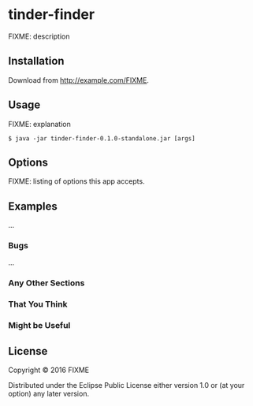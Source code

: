 # tinder-finder

FIXME: description

## Installation

Download from http://example.com/FIXME.

## Usage

FIXME: explanation

    $ java -jar tinder-finder-0.1.0-standalone.jar [args]

## Options

FIXME: listing of options this app accepts.

## Examples

...

### Bugs

...

### Any Other Sections
### That You Think
### Might be Useful

## License

Copyright © 2016 FIXME

Distributed under the Eclipse Public License either version 1.0 or (at
your option) any later version.
